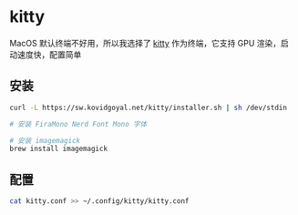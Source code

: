 # kitty

MacOS 默认终端不好用，所以我选择了 [kitty](https://sw.kovidgoyal.net/kitty/) 作为终端，它支持 GPU 渲染，启动速度快，配置简单

## 安装

```bash
curl -L https://sw.kovidgoyal.net/kitty/installer.sh | sh /dev/stdin

# 安装 FiraMono Nerd Font Mono 字体

# 安装 imagemagick
brew install imagemagick
```

## 配置

```bash
cat kitty.conf >> ~/.config/kitty/kitty.conf
```
